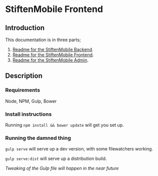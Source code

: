 StiftenMobile Frontend
=============

## Introduction

This documentation is in three parts;

1. [Readme for the StiftenMobile Backend](/backend/README.md).
2. [Readme for the StiftenMobile Frontend](/frontend/README.md).
3. [Readme for the StiftenMobile Admin](/admin/README.md).

## Description

### Requirements
Node, NPM, Gulp, Bower

### Install instructions

Running `npm install && bower update` will get you set up.

### Running the damned thing

`gulp serve` will serve up a dev version, with some filewatchers working.

`gulp serve:dist` will serve up a distribution build.

_Tweaking of the Gulp file will happen in the near future_
